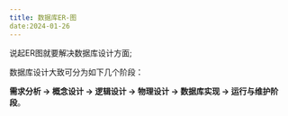 ```yaml
---
title: 数据库ER-图
date:2024-01-26
---
```


说起ER图就要解决数据库设计方面;

数据库设计大致可分为如下几个阶段：

**需求分析 → 概念设计 → 逻辑设计 → 物理设计 → 数据库实现 → 运行与维护阶段**。

